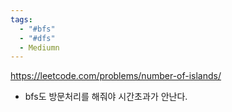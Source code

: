 ```yaml
---
tags:
  - "#bfs"
  - "#dfs"
  - Mediumn
---
```

https://leetcode.com/problems/number-of-islands/


- bfs도 방문처리를 해줘야 시간초과가 안난다.